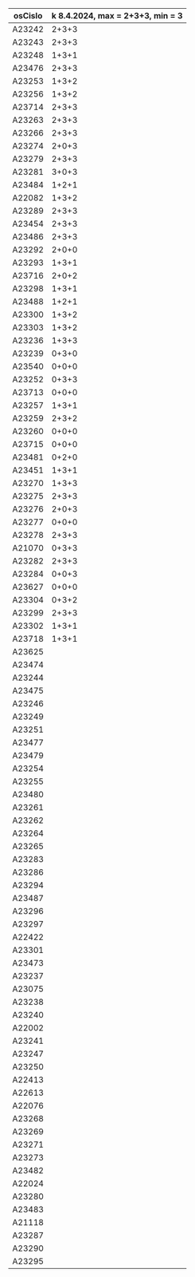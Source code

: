 |osCislo|k 8.4.2024, max = 2+3+3, min = 3|
|-------|-------------|
|A23242 | 2+3+3 |
|A23243 |2+3+3|
|A23248 |1+3+1|
|A23476 |2+3+3|
|A23253 |1+3+2|
|A23256 |1+3+2|
|A23714 |2+3+3|
|A23263 |2+3+3|
|A23266 |2+3+3|
|A23274 |2+0+3|
|A23279 |2+3+3|
|A23281 |3+0+3|
|A23484 |1+2+1|
|A22082 |1+3+2|
|A23289 |2+3+3|
|A23454 |2+3+3|
|A23486 |2+3+3|
|A23292 |2+0+0|
|A23293 |1+3+1|
|A23716 |2+0+2|
|A23298 |1+3+1|
|A23488 |1+2+1|
|A23300 |1+3+2|
|A23303 |1+3+2|
|A23236 |1+3+3|
|A23239 |0+3+0|
|A23540 |0+0+0|
|A23252 |0+3+3|
|A23713 |0+0+0|
|A23257 |1+3+1|
|A23259 |2+3+2|
|A23260 |0+0+0|
|A23715 |0+0+0|
|A23481 |0+2+0|
|A23451 |1+3+1|
|A23270 |1+3+3|
|A23275 |2+3+3|
|A23276 |2+0+3|
|A23277 |0+0+0|
|A23278 |2+3+3|
|A21070 |0+3+3|
|A23282 |2+3+3|
|A23284 |0+0+3|
|A23627 |0+0+0|
|A23304 |0+3+2|
|A23299 |2+3+3|
|A23302 |1+3+1|
|A23718 |1+3+1|
|A23625 |
|A23474 |
|A23244 |
|A23475 |
|A23246 |
|A23249 |
|A23251 |
|A23477 |
|A23479 |
|A23254 |
|A23255 |
|A23480 |
|A23261 |
|A23262 |
|A23264 |
|A23265 |
|A23283 |
|A23286 |
|A23294 |
|A23487 |
|A23296 |
|A23297 |
|A22422 |
|A23301 |
|A23473 |
|A23237 |
|A23075 |
|A23238 |
|A23240 |
|A22002 |
|A23241 |
|A23247 |
|A23250 |
|A22413 |
|A22613 |
|A22076 |
|A23268 |
|A23269 |
|A23271 |
|A23273 |
|A23482 |
|A22024 |
|A23280 |
|A23483 |
|A21118 |
|A23287 |
|A23290 |
|A23295 |
